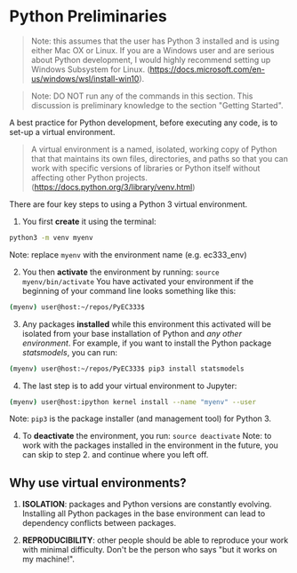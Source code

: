 # Python Preliminaries

> Note: this assumes that the user has Python 3 installed and is using either Mac OX or Linux. If you are a
Windows user and are serious about Python development, I would highly recommend setting up Windows Subsystem for Linux.
(https://docs.microsoft.com/en-us/windows/wsl/install-win10).

> Note: DO NOT run any of the commands in this section. This discussion is preliminary knowledge to the section "Getting Started".

A best practice for Python development, before executing any code, is to set-up a virtual environment.

> A virtual environment is a named, isolated, working copy of Python that that maintains its own files, directories, 
and paths so that you can work with specific versions of libraries or Python itself without affecting other Python projects.  
(https://docs.python.org/3/library/venv.html)

There are four key steps to using a Python 3 virtual environment. 
1. You first **create** it using the terminal:
```bash
python3 -m venv myenv
```
Note: replace `myenv` with the environment name (e.g. ec333_env)

2. You then **activate** the environment by running: `source myenv/bin/activate`
You have activated your environment if the beginning of your command line looks something like this:  
```bash
(myenv) user@host:~/repos/PyEC333$
```

3. Any packages **installed** while this environment this activated will be isolated from your base installation of Python and *any other environment*. 
For example, if you want to install the Python package *statsmodels*, you can run:  
```bash
(myenv) user@host:~/repos/PyEC333$ pip3 install statsmodels
```

4. The last step is to add your virtual environment to Jupyter:
```bash
(myenv) user@host:ipython kernel install --name "myenv" --user
```
Note: `pip3` is the package installer (and management tool) for Python 3.

4. To **deactivate** the environment, you run: `source deactivate`
Note: to work with the packages installed in the environment in the future, you can skip to step 2. and continue where you left off.

## Why use virtual environments?
1. **ISOLATION**: packages and Python versions are constantly evolving. Installing all Python packages in the base environment can lead to dependency conflicts 
between packages.

2. **REPRODUCIBILITY**: other people should be able to reproduce your work with minimal difficulty. Don't be the person who says "but it works on my machine!".

